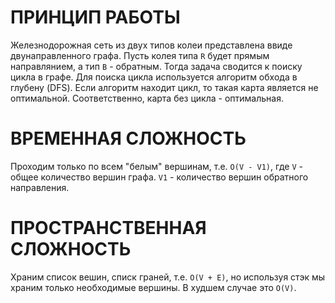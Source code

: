 # ПРИНЦИП РАБОТЫ
Железнодорожная сеть из двух типов колеи представлена ввиде двунаправленного графа.
Пусть колея типа `R` будет прямым направлянием, а тип `B` - обратным.
Тогда задача сводится к поиску цикла в графе.
Для поиска цикла используется алгоритм обхода в глубену (DFS).
Если алгоритм находит цикл, то такая карта является не оптимальной.
Соответственно, карта без цикла - оптимальная.

# ВРЕМЕННАЯ СЛОЖНОСТЬ
Проходим только по всем "белым" вершинам, т.е.
`O(V - V1)`, где
`V` - общее количество вершин графа.
`V1` - количество вершин обратного направления.

# ПРОСТРАНСТВЕННАЯ СЛОЖНОСТЬ
Храним список вешин, списк граней, т.е. `O(V + E)`, но используя стэк мы храним только необходимые вершины.
В худшем случае это `O(V)`.
